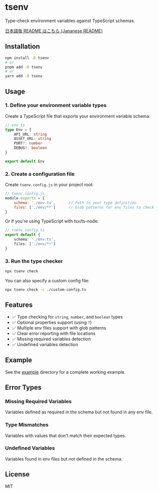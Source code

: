 # tsenv

Type-check environment variables against TypeScript schemas.

[日本語版 README はこちら (Japanese README)](./README.ja.md)

## Installation

```bash
npm install -D tsenv
# or
pnpm add -D tsenv
# or
yarn add -D tsenv
```

## Usage

### 1. Define your environment variable types

Create a TypeScript file that exports your environment variable schema:

```typescript
// env.ts
type Env = {
    API_URL: string
    ASSET_URL: string
    PORT?: number
    DEBUG?: boolean
}

export default Env
```

### 2. Create a configuration file

Create `tsenv.config.js` in your project root:

```javascript
// tsenv.config.js
module.exports = {
    schema: './env.ts',      // Path to your type definition
    files: ['./env/**']      // Glob patterns for env files to check
}
```

Or if you're using TypeScript with tsx/ts-node:

```typescript
// tsenv.config.ts
export default {
    schema: './env.ts',
    files: ['./env/**']
}
```

### 3. Run the type checker

```bash
npx tsenv check
```

You can also specify a custom config file:

```bash
npx tsenv check -c ./custom-config.ts
```

## Features

- ✅ Type checking for `string`, `number`, and `boolean` types
- ✅ Optional properties support (using `?`)
- ✅ Multiple env files support with glob patterns
- ✅ Clear error reporting with file locations
- ✅ Missing required variables detection
- ✅ Undefined variables detection

## Example

See the [example](./example) directory for a complete working example.

## Error Types

### Missing Required Variables
Variables defined as required in the schema but not found in any env file.

### Type Mismatches
Variables with values that don't match their expected types.

### Undefined Variables
Variables found in env files but not defined in the schema.

## License

MIT
